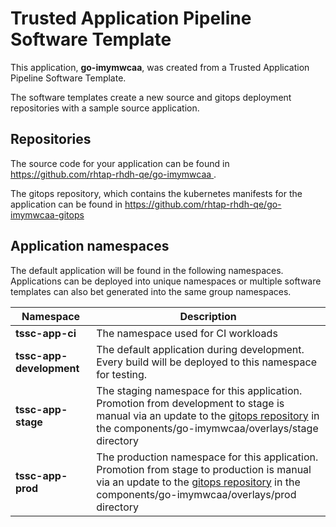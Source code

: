 # Trusted Application Pipeline Software Template

This application, **go-imymwcaa**, was created from a Trusted Application Pipeline Software Template.

The software templates create a new source and gitops deployment repositories with a sample source application. 

## Repositories

The source code for your application can be found in [https://github.com/rhtap-rhdh-qe/go-imymwcaa ](https://github.com/rhtap-rhdh-qe/go-imymwcaa ).
 
The gitops repository, which contains the kubernetes manifests for the application can be found in 
[https://github.com/rhtap-rhdh-qe/go-imymwcaa-gitops ](https://github.com/rhtap-rhdh-qe/go-imymwcaa-gitops ) 

## Application namespaces 

The default application will be found in the following namespaces. Applications can be deployed into unique namespaces or multiple software templates can also bet generated into the same group namespaces.  

|  Namespace   |  Description   |  
| -------- | -------- |
| **tssc-app-ci** | The namespace used for CI workloads |
| **tssc-app-development** | The default application during development. Every build will be deployed to this namespace for testing. |
| **tssc-app-stage** | The staging namespace for this application. Promotion from development to stage is manual via an update to the [gitops repository](https://github.com/rhtap-rhdh-qe/go-imymwcaa-gitops ) in the components/go-imymwcaa/overlays/stage directory |
| **tssc-app-prod** | The production namespace for this application. Promotion from stage to production is manual via an update to the [gitops repository](https://github.com/rhtap-rhdh-qe/go-imymwcaa-gitops ) in the components/go-imymwcaa/overlays/prod directory |